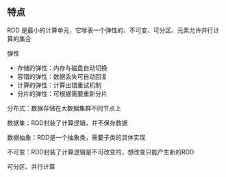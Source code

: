 
## 特点

RDD 是最小的计算单元，它嗲表一个弹性的、不可变、可分区、元素允许并行计算的集合

弹性
- 存储的弹性：内存与磁盘自动切换
- 容错的弹性：数据丢失可自动回复
- 计算的弹性：计算出错重试机制
- 分片的弹性：可根据需要重新分片

分布式：数据存储在大数据集群不同节点上

数据集：RDD封装了计算逻辑，并不保存数据

数据抽象：RDD是一个抽象类，需要子类的具体实现

不可变：RDD封装了计算逻辑是不可改变的，想改变只能产生新的RDD

可分区、并行计算



